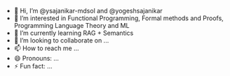 - 👋 Hi, I’m @ysajanikar-mdsol and @yogeshsajanikar
- 👀 I’m interested in Functional Programming, Formal methods and Proofs, Programming Language Theory and ML
- 🌱 I’m currently learning RAG + Semantics 
- 💞️ I’m looking to collaborate on ...
- 📫 How to reach me ...
- 😄 Pronouns: ...
- ⚡ Fun fact: ...

<!---
ysajanikar-mdsol/ysajanikar-mdsol is a ✨ special ✨ repository because its `README.md` (this file) appears on your GitHub profile.
You can click the Preview link to take a look at your changes.
--->
